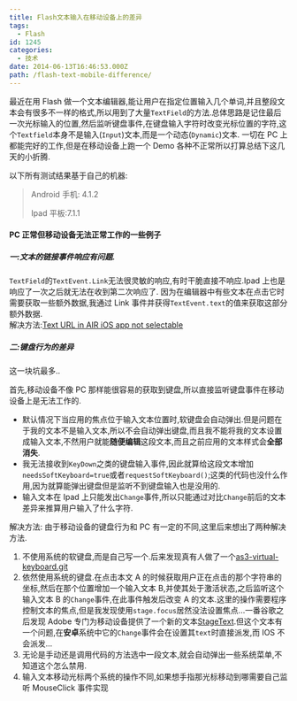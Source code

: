 ```yaml
---
title: Flash文本输入在移动设备上的差异
tags:
  - Flash
id: 1245
categories:
  - 技术
date: 2014-06-13T16:46:53.000Z
path: /flash-text-mobile-difference/
---
```


最近在用 Flash 做一个文本编辑器,能让用户在指定位置输入几个单词,并且整段文本会有很多不一样的格式,所以用到了大量`TextField`的方法.总体思路是记住最后一次光标输入的位置,然后监听键盘事件,在键盘输入字符时改变光标位置的字符,这个`Textfield`本身不是输入(`Input`)文本,而是一个动态(`Dynamic`)文本.
一切在 PC 上都能完好的工作,但是在移动设备上跑一个 Demo 各种不正常所以打算总结下这几天的小折腾.

<!--more-->

以下所有测试结果基于自己的机器:

> Android 手机: 4.1.2
>
> Ipad 平板:7.1.1

#### PC 正常但移动设备无法正常工作的一些例子

##### 一:文本的链接事件响应有问题.

`TextField`的`TextEvent.Link`无法很灵敏的响应,有时干脆直接不响应.Ipad 上也是响应了一次之后就无法在收到第二次响应了.
因为在编辑器中有些文本在点击它时需要获取一些额外数据,我通过 Link 事件并获得`TextEvent.text`的值来获取这部分额外数据.  
解决方法:[Text URL in AIR iOS app not selectable](http://stackoverflow.com/questions/12627757/text-url-in-air-ios-app-not-selectable)

##### 二:键盘行为的差异

这一块坑最多..

首先,移动设备不像 PC 那样能很容易的获取到键盘,所以直接监听键盘事件在移动设备上是无法工作的.

* 默认情况下当应用的焦点位于输入文本位置时,软键盘会自动弹出.但是问题在于我的文本不是输入文本,所以不会自动弹出键盘,而且我不能将我的文本设置成输入文本,不然用户就能**随便编辑**这段文本,而且之前应用的文本样式会**全部消失**.
* 我无法接收到`KeyDown`之类的键盘输入事件,因此就算给这段文本增加`needsSoftKeyboard=true`或者`requestSoftKeyboard()`;这类的代码也没什么作用,因为就算能弹出键盘但是监听不到键盘输入也是没用的.
* 输入文本在 Ipad 上只能发出`Change`事件,所以只能通过对比`Change`前后的文本差异来推算用户输入了什么字符.

解决方法:
由于移动设备的键盘行为和 PC 有一定的不同,这里后来想出了两种解决方法.

1.  不使用系统的软键盘,而是自己写一个.后来发现真有人做了一个[as3-virtual-keyboard.git](https://github.com/nidin/as3-virtual-keyboard.git)
2.  依然使用系统的键盘.在点击本文 A 的时候获取用户正在点击的那个字符串的坐标,然后在那个位置增加一个输入文本 B,并使其处于激活状态,之后监听这个输入文本 B 的`Change`事件,在此事件触发后改变 A 的文本.这里的操作需要程序控制文本的焦点,但是我发现使用`stage.focus`居然没法设置焦点...一番谷歌之后发现 Adobe 专门为移动设备提供了一个新的文本[StageText](http://help.adobe.com/zh_CN/FlashPlatform/reference/actionscript/3/flash/text/StageText.html).但这个文本有一个问题,在**安卓**系统中它的`Change`事件会在设置其`text`时直接派发,而 IOS 不会派发...
3.  无论是手动还是调用代码的方法选中一段文本,就会自动弹出一些系统菜单,不知道这个怎么禁用.
4.  输入文本移动光标两个系统的操作不同,如果想手指那光标移动到哪需要自己监听 MouseClick 事件实现
